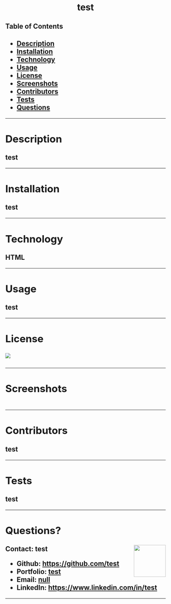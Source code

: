 
  <h1 align= "center">test</h1> 
  <h2>Table of Contents<h2>
  <ul>
  <li><a href="#descrip">Description</a></li>  
  <li><a href="#install">Installation</a></li> 
  <li><a href="#tech">Technology</a></li> 
  <li><a href="#use">Usage</a></li> 
  <li><a href="#license">License</a></li>
  <li><a href="#screen">Screenshots</a></li> 
  <li><a href="#contr">Contributors</a></li> 
  <li><a href="#tests">Tests</a></li>
  <li><a href="#quest">Questions</a></li>  
  </ul>
    <hr>
  <div id="descrip"><h2>Description</h2> </div>
  test
  <hr>
  <div id="install"><h2>Installation</h2> </div>
  <p>test</p>
  <hr>
  <div id="tech"><h2>Technology</h2></div>           
  <p> HTML</p>
  <hr>
  <div id="use"><h2>Usage</h2></div>
  <p>test</p>  
  <hr>
  <div id="license"><h2>License</h2></div>
  <p><img align="left" src= "https://img.shields.io/badge/License-MIT-blue"></p><br>
  <hr>
  <div id="screen"><h2>Screenshots</h2></div>
  <p><img src= ""><img src= ""><img src= ""></p>
  <hr>
  <div id="contr"><h2>Contributors</h2> </div>
  <p>test</p> 
  <hr>
  <div id="tests"><h2>Tests</h2></div>
  <p>test</p>
  <hr>
  <div id="quest"><h2>Questions?</h2> </div>
  <img align="right" width="100" height="100" src="https://avatars3.githubusercontent.com/u/383316?v=4">         
    Contact: test       
  <ul>
  <li>Github: <a href= "https://github.com/test">https://github.com/test</a></li>
  <li>Portfolio: <a href= "test">test</a></li>
  <li>Email: <a href= "mailto:null">null</a> </li>     
  <li>LinkedIn: <a href= "https://www.linkedin.com/in/test">https://www.linkedin.com/in/test</a></li>
  </ul> 
  <hr>